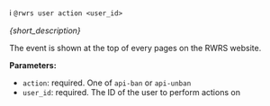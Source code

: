:information_source:️ `@rwrs user action <user_id>`

_{short_description}_

The event is shown at the top of every pages on the RWRS website.

**Parameters:**

- `action`: required. One of `api-ban` or `api-unban`
- `user_id`: required. The ID of the user to perform actions on
